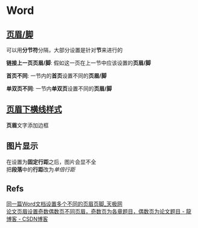 # Word

## [页眉/脚](https://jingyan.baidu.com/article/15622f24085d68fdfdbea57d.html)

可以用**分节符**分隔，大部分设置是针对**节**来进行的

**链接上一页页眉/脚**: 假如这一页在上一节中应该设置的**页眉/脚**

**首页不同**: 一节内的**首页**设置不同的**页眉/脚**

**单双页不同**: 一节内**单双页**设置不同的**页眉/脚**

## [页眉下横线样式](https://jingyan.baidu.com/article/bad08e1ee446e109c85121c3.html)

**页眉**文字添加边框

## 图片显示

在设置为**固定行距**之后，图片会显不全  
把**段落**中的**行距**改为*单倍行距*

## Refs

[同一篇Word文档设置多个不同的页眉页脚_天极网](http://soft.yesky.com/office/163/2190663.shtml)  
[论文页眉设置奇数偶数页不同页眉，奇数页为各章题目，偶数页为论文题目 - 龍   博客 - CSDN博客](https://blog.csdn.net/u013928917/article/details/79627988)

